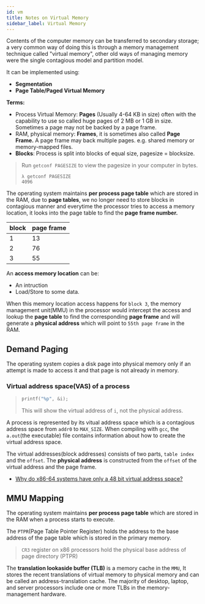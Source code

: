 ```yaml
---
id: vm
title: Notes on Virtual Memory
sidebar_label: Virtual Memory
---
```


Contents of the computer memory can be transferred to secondary storage; a very common way of doing this is through a memory management technique called "virtual memory", other old ways of managing memory were the single contagious model and partition model.

It can be implemented using:

- **Segmentation**
- **Page Table/Paged Virtual Memory**

**Terms:**

- Process Virtual Memory: **Pages** (Usually 4-64 KB in size) often with the capability to use so called huge pages of 2 MB or 1 GB in size. Sometimes a page may not be backed by a page frame.
- RAM, physical memory: **Frames**, it is sometimes also called **Page Frame.** A page frame may back multiple pages. e.g. shared memory or memory-mapped files.
- **Blocks**: Process is split into blocks of equal size, pagesize = blocksize.

> Run `getconf PAGESIZE` to view the pagesize in your computer in bytes.
>
> ```shell
> λ getconf PAGESIZE
> 4096
> ```

The operating system maintains **per process page table** which are stored in the RAM, due to **page tables**, we no longer need to store blocks in contagious manner and everytime the processor tries to access a memory location, it looks into the page table to find the **page frame number.**

| block | page frame |
| ----- | ---------- |
| 1     | 13         |
| 2     | 76         |
| 3     | 55         |

An **access memory location** can be:

- An intruction
- Load/Store to some data.

When this memory location access happens for `block 3`, the memory management unit(MMU) in the processor would intercept the access and lookup the **page table** to find the corresponding **page frame** and will generate a **physical address** which will point to `55th page frame` in the RAM.

## Demand Paging

The operating system copies a disk page into physical memory only if an attempt is made to access it and that page is not already in memory.

### Virtual address space(VAS) of a process

> ```c
> printf("%p", &i);
> ```
>
> This will show the virtual address of `i`, not the physical address.

A process is represented by its vitual address space which is a contagious address space from `addr0` to `MAX_SIZE`. When compiling with `gcc`, the `a.out`(the executable) file contains information about how to create the virtual address space.

The virtual addresses(block addresses) consists of two parts, `table index` and the `offset`. The **physical address** is constructed from the `offset` of the virtual address and the page frame.

- [Why do x86-64 systems have only a 48 bit virtual address space?](https://stackoverflow.com/questions/6716946/why-do-x86-64-systems-have-only-a-48-bit-virtual-address-space)

## MMU Mapping

The operating system maintains **per process page table** which are stored in the RAM when a process starts to execute.

The `PTPR`(Page Table Pointer Register) holds the address to the base address of the page table which is stored in the primary memory.

> `CR3` register on x86 processors hold the physical base address of page directory (PTPR)

The **translation lookaside buffer (TLB)** is a memory cache in the `MMU`, It stores the recent translations of virtual memory to physical memory and can be called an address-translation cache. The majority of desktop, laptop, and server processors include one or more TLBs in the memory-management hardware.
